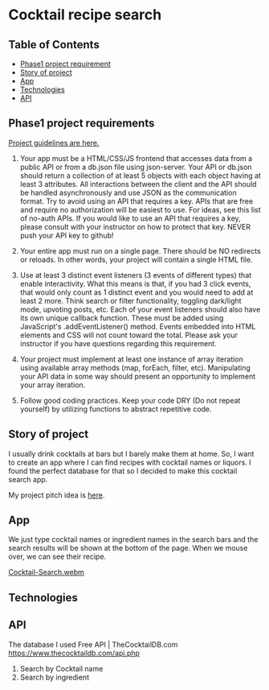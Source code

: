 # Cocktail recipe search

## Table of Contents
* [Phase1 project requirement](https://github.com/RumiYo/phase-1-project/edit/main/README.md#phase1-project-requirements)
* [Story of project](https://github.com/RumiYo/phase-1-project/edit/main/README.md#story-of-project)
* [App](https://github.com/RumiYo/phase-1-project/edit/main/README.md#app) 
* [Technologies](https://github.com/RumiYo/phase-1-project/edit/main/README.md#technologies)
* [API](https://github.com/RumiYo/phase-1-project/edit/main/README.md#api)
  
## Phase1 project requirements

[Project guidelines are here. ](https://github.com/learn-co-curriculum/phase-1-javascript-project-mode)

1. Your app must be a HTML/CSS/JS frontend that accesses data from a public API or from a db.json file using json-server. Your API or db.json should return a collection of at least 5 objects with each object having at least 3 attributes. All interactions between the client and the API should be handled asynchronously and use JSON as the communication format. Try to avoid using an API that requires a key. APIs that are free and require no authorization will be easiest to use. For ideas, see this list of no-auth APIs. If you would like to use an API that requires a key, please consult with your instructor on how to protect that key. NEVER push your API key to github!

2. Your entire app must run on a single page. There should be NO redirects or reloads. In other words, your project will contain a single HTML file.

3. Use at least 3 distinct event listeners (3 events of different types) that enable interactivity. What this means is that, if you had 3 click events, that would only count as 1 distinct event and you would need to add at least 2 more. Think search or filter functionality, toggling dark/light mode, upvoting posts, etc. Each of your event listeners should also have its own unique callback function. These must be added using JavaScript's .addEventListener() method. Events embedded into HTML elements and CSS will not count toward the total. Please ask your instructor if you have questions regarding this requirement.

4. Your project must implement at least one instance of array iteration using available array methods (map, forEach, filter, etc). Manipulating your API data in some way should present an opportunity to implement your array iteration.

5. Follow good coding practices. Keep your code DRY (Do not repeat yourself) by utilizing functions to abstract repetitive code.


## Story of project
I usually drink cocktails at bars but I barely make them at home.  So, I want to create an app where I can find recipes with cocktail names or liquors.  I found the perfect database for that so I decided to make this cocktail search app. 

My project pitch idea is [here](
https://docs.google.com/document/d/1649pE2qsDGcOcG1GSTfLSDCm577GFykwjH1H5BYZhhI/edit?usp=sharing).

## App
We just type cocktail names or ingredient names in the search bars and the search results will be shown at the bottom of the page.  When we mouse over, we can see their recipe.

[Cocktail-Search.webm](https://github.com/RumiYo/phase-1-project/assets/131638126/98aa7035-7c0e-4607-900d-fbf422829612)



## Technologies

## API
The database I used
Free API | TheCocktailDB.com  https://www.thecocktaildb.com/api.php

1. Search by Cocktail name
2. Search by ingredient
